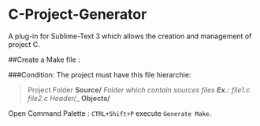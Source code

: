 C-Project-Generator
===================

A plug-in for Sublime-Text 3 which allows the creation and management of project C.

##Create a Make file :

###Condition:
The project must have this file hierarchie:

> Project Folder 
> __Source/__ 
> _Folder which contain sources files_
> ___Ex.:__ file1.c_
>  _file2.c_
> _Header/__
> __Objects/__

Open  Command Palette : `CTRL+Shift+P` execute `Generate Make`.

